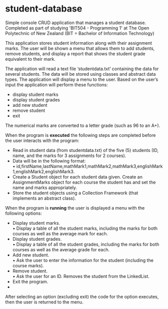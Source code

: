 # student-database
Simple console CRUD application that manages a student database. 
Completed as part of studying 'BIT504 - Programming 1' at The Open Polytechnic of New Zealand (BIT = Bachelor of Information Technology)

This application stores student information along with their 
assignment marks. The user will be shown a menu that allows them to add 
students, remove students, and display a report that shows the student grade 
equivalent to their mark.

The application will read a text file ‘studentdata.txt’ containing the data for several 
students. The data will be stored using classes and abstract data types.
The application will display a menu to the user. Based on the user’s input the 
application will perform these functions:<br>
  - display student marks<br>
  - display student grades<br>
  - add new student<br>
  - remove student<br>
  - exit<br>

The numerical marks are converted to a letter grade (such as 96 to 
an A+).


When the program is <b>executed</b> the following steps are completed before the 
user interacts with the program:
- Read in student data (from studentdata.txt) of the five (5) students (ID, 
name, and the marks for 3 assignments for 2 courses).<br>
- Data will be in the following format:<br>
• id,firstName,lastName,mathMark1,mathMark2,mathMark3,englishMark
1,englishMark2,englishMark3.<br>
- Create a Student object for each student data given. Create an 
AssignmentMarks object for each course the student has and set the 
name and marks appropriately.<br>
- Store the student objects using a Collection Framework (that implements 
an abstract class).<br>



When the program is <b>running</b> the user is displayed a menu with the following options:<br>
- Display student marks.<br>
• Display a table of all the student marks, including the marks for both courses as well as the average mark for each.<br>
- Display student grades.<br>
• Display a table of all the student grades, including the marks for both courses as well as the average grade for each.<br>
- Add new student.<br>
• Ask the user to enter the information for the student (including the course marks).<br>
- Remove student.<br>
• Ask the user for an ID. Removes the student from the LinkedList.
- Exit the program.<br>
- 
  
After selecting an option (excluding exit) the code for the option executes, then the user is returned to the menu.
